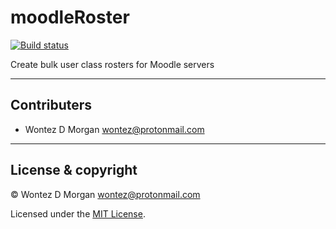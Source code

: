 # moodleRoster

[![Build status](https://ci.appveyor.com/api/projects/status/9kyr6lgrhy4cn627?svg=true)](https://ci.appveyor.com/project/threestrikes/moodleroster)

Create bulk user class rosters for Moodle servers

---

## Contributers

- Wontez D Morgan <wontez@protonmail.com>

---

## License & copyright

© Wontez D Morgan <wontez@protonmail.com>

Licensed under the [MIT License](LICENSE).
